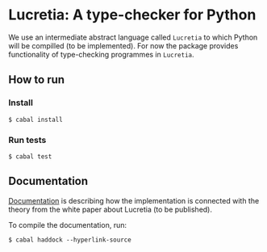 # Lucretia: A type-checker for Python

We use an intermediate abstract language called `Lucretia` to which Python will be compilled (to be implemented). For now the package provides functionality of type-checking programmes in `Lucretia`.

## How to run
### Install
~~~~ {.bash}
$ cabal install
~~~~

### Run tests

~~~~ {.bash}
$ cabal test
~~~~

## Documentation

[Documentation](dist/doc/html/lucretia/index.html) is describing how the implementation is connected with the theory from the white paper about Lucretia (to be published).

To compile the documentation, run:

~~~~ {.bash}
$ cabal haddock --hyperlink-source
~~~~
